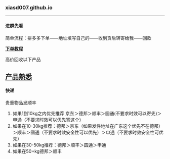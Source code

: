### xiasd007.github.io
---
#### 进群先看
简单流程：拼多多下单——地址填写自己的——收到货后转寄给我——回款

[**下单教程**](https://docs.qq.com/doc/DSG56d1pHWVB3b09p)

高价回收以下产品

[产品熟悉](https://docs.qq.com/doc/DSFRBY01Lak93eFNp "下这几款产品")
---

#### 快递

贵重物品发顺丰
1. 如果1到10kg之内优先推荐
京东＞德邦＞顺丰＞圆通(不要求时效可以寄先)＞申通（不要求时效可以优先寄这个）
2. 如果在10-30kg推荐：德邦＞京东（如果发件地址在广东这个优先不在德邦）＞顺丰＞圆通（不要求时效安全性可以优先）＞申通（不要求时效安全性可优先）
3. 如果在30-50kg推荐：德邦＞顺丰＞圆通＞申通
4. 如果在50+kg德邦＞顺丰
